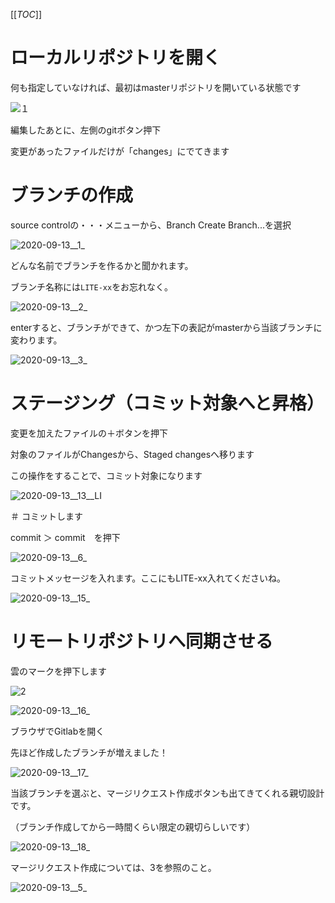 [[_TOC_]]

# ローカルリポジトリを開く

何も指定していなければ、最初はmasterリポジトリを開いている状態です

![１](uploads/4c2dbd9acbcd34aed4365f1375d8c117/１.jpg)

編集したあとに、左側のgitボタン押下

変更があったファイルだけが「changes」にでてきます

# ブランチの作成

source controlの・・・メニューから、Branch  Create Branch...を選択

![2020-09-13__1_](uploads/1c7bcf7a0a29af405f8b20cf7719c863/2020-09-13__1_.png)

どんな名前でブランチを作るかと聞かれます。

ブランチ名称には`LITE-xx`をお忘れなく。

![2020-09-13__2_](uploads/f7639081e42a9ef6a23b13e04214f46a/2020-09-13__2_.png)

enterすると、ブランチができて、かつ左下の表記がmasterから当該ブランチに変わります。

![2020-09-13__3_](uploads/61c8722e3d8feb807534b989a2a06e72/2020-09-13__3_.png)

# ステージング（コミット対象へと昇格）

変更を加えたファイルの＋ボタンを押下

対象のファイルがChangesから、Staged changesへ移ります

この操作をすることで、コミット対象になります

![2020-09-13__13__LI](uploads/c435fe8ef650f5a446efef8c3d636966/2020-09-13__13__LI.jpg)


＃ コミットします

commit ＞ commit　を押下

![2020-09-13__6_](uploads/0d6ee8a0c44a1bc4b30b52601b149cf3/2020-09-13__6_.png)

コミットメッセージを入れます。ここにもLITE-xx入れてくださいね。

![2020-09-13__15_](uploads/96d4c1abb965db0f7021c4b05ba7eea3/2020-09-13__15_.png)

# リモートリポジトリへ同期させる


雲のマークを押下します

![2](uploads/1ec6369817fb1c4c6697c8c3a2b19e0d/2.jpg)

![2020-09-13__16_](uploads/21f56652dd9800f3c08b3e83d567e8af/2020-09-13__16_.png)


ブラウザでGitlabを開く

先ほど作成したブランチが増えました！

![2020-09-13__17_](uploads/ef1d495cc293cc994d21c469f3c45ee2/2020-09-13__17_.png)

当該ブランチを選ぶと、マージリクエスト作成ボタンも出てきてくれる親切設計です。

（ブランチ作成してから一時間くらい限定の親切らしいです）

![2020-09-13__18_](uploads/d5ec89e6f889400303592538293bc7df/2020-09-13__18_.png)


マージリクエスト作成については、3を参照のこと。


![2020-09-13__5_](uploads/4f66c614c0a5488fa15e7825c2b3a9e1/2020-09-13__5_.png)


